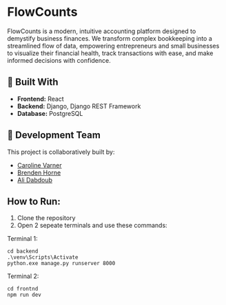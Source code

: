 # FlowCounts

FlowCounts is a modern, intuitive accounting platform designed to demystify business finances. We transform complex bookkeeping into a streamlined flow of data, empowering entrepreneurs and small businesses to visualize their financial health, track transactions with ease, and make informed decisions with confidence.

## 🚀 Built With

*   **Frontend:** React
*   **Backend:** Django, Django REST Framework
*   **Database:** PostgreSQL

## 👥 Development Team

This project is collaboratively built by:

*   [Caroline Varner](https://github.com/carolinevarner)
*   [Brenden Horne](https://github.com/BrendenHorne)
*   [Ali Dabdoub](https://github.com/alid03)

## How to Run:

1. Clone the repository
2. Open 2 sepeate terminals and use these commands:

Terminal 1:
```
cd backend 
.\venv\Scripts\Activate
python.exe manage.py runserver 8000
```
Terminal 2:
```
cd frontnd 
npm run dev
```
